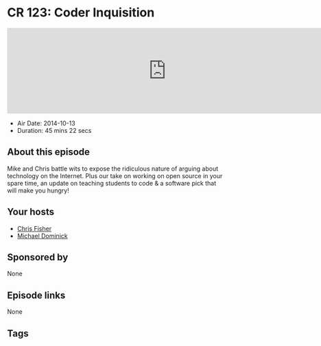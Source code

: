 # CR 123: Coder Inquisition

<iframe src="https://player.fireside.fm/v2/MLf2ZzhC+4IKEi0Up?theme=dark" width="740" height="200" frameborder="0" scrolling="no"></iframe>

* Air Date: 2014-10-13
* Duration: 45 mins 22 secs

## About this episode

Mike and Chris battle wits to expose the ridiculous nature of arguing about technology on the Internet.  Plus our take on working on open source in your spare time, an update on teaching students to code & a software pick that will make you hungry!

## Your hosts
* [Chris Fisher](https://coder.show/hosts/chrislas)
* [Michael Dominick](https://coder.show/hosts/michael)

## Sponsored by

None



## Episode links

None



## Tags

